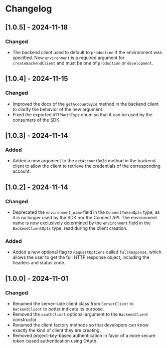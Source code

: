 <!-- markdownlint-disable MD024 -->
# Changelog

## [1.0.5] - 2024-11-18

### Changed

- The backend client used to default to `production` if the environment was 
  specified. Now `environment` is a required argument for 
  `createBackendClient` and must be one of `production` or `development`. 

## [1.0.4] - 2024-11-15

### Changed

- Improved the docs of the `getAccountById` method in the backend client to
  clarify the behavior of the new argument.
- Fixed the exported `HTTPAuthType` enum so that it can be used by the consumers
  of the SDK.

## [1.0.3] - 2024-11-14

### Added

- Added a new argument to the `getAccountById` method in the backend client to
  allow the client to retrieve the credentials of the corresponding account.

## [1.0.2] - 2024-11-14

### Changed

- Deprecated the `environment_name` field in the `ConnectTokenOpts` type, as it
  is no longer used by the SDK nor the Connect API. The environment name is now
  exclusively determined by the `environment` field in the `BackendClientOpts`
  type, read during the client creation.

### Added

- Added a new optional flag to `RequestOptions` called `fullResponse`, which
  allows the user to get the full HTTP response object, including the headers
  and status code.

## [1.0.0] - 2024-11-01

### Changed

- Renamed the server-side client class from `ServerClient` to `BackendClient` to
  better indicate its purpose.
- Removed the `oauthClient` optional argument to the `BackendClient` constructor
- Renamed the client factory methods so that developers can know exactly the
  kind of client they are creating.
- Removed project-key-based authentication in favor of a more secure
  token-based authentication using OAuth.
